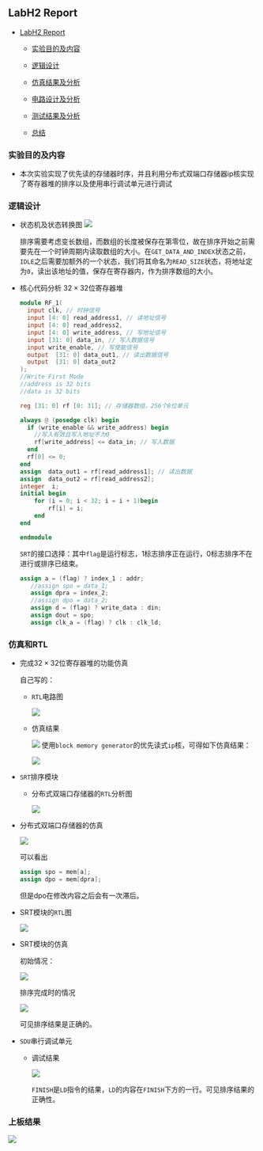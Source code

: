 ## LabH2 Report

- [LabH2 Report](#labh2-report)
  - [实验目的及内容](#实验目的及内容)
  
  - [逻辑设计](#逻辑设计)
  
  - [仿真结果及分析](#仿真结果及分析)
  
  - [电路设计及分析](#电路设计及分析)
  
  - [测试结果及分析](#测试结果及分析)
  
  - [总结](#总结)

### 实验目的及内容

- 本次实验实现了优先读的存储器时序，并且利用分布式双端口存储器ip核实现了寄存器堆的排序以及使用串行调试单元进行调试

### 逻辑设计

- 状态机及状态转换图
  ![](LabH2图片/%E7%8A%B6%E6%80%81%E6%9C%BA.PNG)
  
  排序需要考虑变长数组，而数组的长度被保存在第零位，故在排序开始之前需要先在一个时钟周期内读取数组的大小。在`GET_DATA_AND_INDEX`状态之前，`IDLE`之后需要加额外的一个状态，我们将其命名为`READ_SIZE`状态，将地址定为`0`，读出该地址的值，保存在寄存器内，作为排序数组的大小。

- 核心代码分析
  $32\times32$位寄存器堆
  
  ```v
  module RF_1(
    input clk, // 时钟信号
    input [4: 0] read_address1, // 读地址信号
    input [4: 0] read_address2,
    input [4: 0] write_address, // 写地址信号
    input [31: 0] data_in, // 写入数据信号
    input write_enable, // 写使能信号
    output  [31: 0] data_out1, // 读出数据信号
    output  [31: 0] data_out2
  );
  //Write First Mode
  //address is 32 bits
  //data is 32 bits
  
  reg [31: 0] rf [0: 31]; // 存储器数组，256个8位单元
  
  always @ (posedge clk) begin
    if (write_enable && write_address) begin
      //写入有效且写入地址不为0
      rf[write_address] <= data_in; // 写入数据
    end
    rf[0] <= 0;
  end
  assign  data_out1 = rf[read_address1]; // 读出数据
  assign  data_out2 = rf[read_address2];
  integer  i;
  initial begin
      for (i = 0; i < 32; i = i + 1)begin
          rf[i] = i;
      end
  end
  
  endmodule
  ```
  
  `SRT`的接口选择：其中`flag`是运行标志，1标志排序正在运行，0标志排序不在进行或排序已结束。
  
  ```v
  assign a = (flag) ? index_1 : addr;
     //assign spo = data_1;
     assign dpra = index_2;
     //assign dpo = data_2;
     assign d = (flag) ? write_data : din;
     assign dout = spo;
     assign clk_a = (flag) ? clk : clk_ld;
  ```

### 仿真和RTL

- 完成$32\times32$位寄存器堆的功能仿真
  
  自己写的：
  
  - `RTL`电路图
    
    ![](LABH2图片/寄存器RTL.png)
  
  - 仿真结果
    
    ![](LABH2图片/第一部分1_仿真.png)
    使用`block memory generator`的优先读式`ip`核，可得如下仿真结果：
    
    ![](LABH2图片/block_tb.png)

- `SRT`排序模块
  
  - 分布式双端口存储器的`RTL`分析图
    
    ![](LABH2图片/dmg0_RTL.png)

- 分布式双端口存储器的仿真
  
  ![](LABH2图片/dmg0仿真.png)
  
  可以看出
  
  ```v
  assign spo = mem[a];
  assign dpo = mem[dpra];
  ```
  
  但是dpo在修改内容之后会有一次滞后。

- SRT模块的`RTL`图
  
  ![](LABH2图片/top_RTL.png)

- SRT模块的仿真
  
  初始情况：
  
  ![](LABH2图片/SRT_initial.png)
  
  排序完成时的情况
  
  ![](LABH2图片/SRT_tb.png)
  
  可见排序结果是正确的。

- `SDU`串行调试单元
  
  - 调试结果
    
    ![](LABH2图片/xcom调试.png)
    
     `FINISH`是`LD`指令的结果，`LD`的内容在`FINISH`下方的一行。可见排序结果的正确性。

### 上板结果

![](LABH2图片/上板.jpg)

